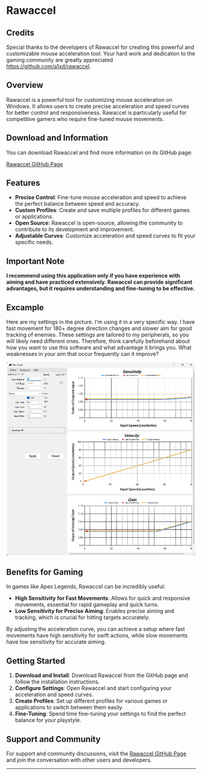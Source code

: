 # Rawaccel
## Credits
Special thanks to the developers of Rawaccel for creating this powerful and customizable mouse acceleration tool. Your hard work and dedication to the gaming community are greatly appreciated https://github.com/a1xd/rawaccel.

## Overview
Rawaccel is a powerful tool for customizing mouse acceleration on Windows. It allows users to create precise acceleration and speed curves for better control and responsiveness. Rawaccel is particularly useful for competitive gamers who require fine-tuned mouse movements.

## Download and Information
You can download Rawaccel and find more information on its GitHub page:

[Rawaccel GitHub Page](https://github.com/a1xd/rawaccel)

## Features
- **Precise Control**: Fine-tune mouse acceleration and speed to achieve the perfect balance between speed and accuracy.
- **Custom Profiles**: Create and save multiple profiles for different games or applications.
- **Open Source**: Rawaccel is open-source, allowing the community to contribute to its development and improvement.
- **Adjustable Curves**: Customize acceleration and speed curves to fit your specific needs.

## Important Note
**I recommend using this application only if you have experience with aiming and have practiced extensively. Rawaccel can provide significant advantages, but it requires understanding and fine-tuning to be effective.**
## Excample

Here are my settings in the picture. I'm using it in a very specific way. I have fast movement for 180+ degree direction changes and slower aim for good tracking of enemies. These settings are tailored to my peripherals, so you will likely need different ones. Therefore, think carefully beforehand about how you want to use this software and what advantage it brings you. What weaknesses in your aim that occur frequently can it improve?

<p align="center">
  <img src="../images/rawaccel.png" width="500"/>
</p>


## Benefits for Gaming
In games like Apex Legends, Rawaccel can be incredibly useful:
- **High Sensitivity for Fast Movements**: Allows for quick and responsive movements, essential for rapid gameplay and quick turns.
- **Low Sensitivity for Precise Aiming**: Enables precise aiming and tracking, which is crucial for hitting targets accurately.

By adjusting the acceleration curve, you can achieve a setup where fast movements have high sensitivity for swift actions, while slow movements have low sensitivity for accurate aiming.

## Getting Started
1. **Download and Install**: Download Rawaccel from the GitHub page and follow the installation instructions.
2. **Configure Settings**: Open Rawaccel and start configuring your acceleration and speed curves.
3. **Create Profiles**: Set up different profiles for various games or applications to switch between them easily.
4. **Fine-Tuning**: Spend time fine-tuning your settings to find the perfect balance for your playstyle.

## Support and Community
For support and community discussions, visit the [Rawaccel GitHub Page](https://github.com/a1xd/rawaccel) and join the conversation with other users and developers.

---

